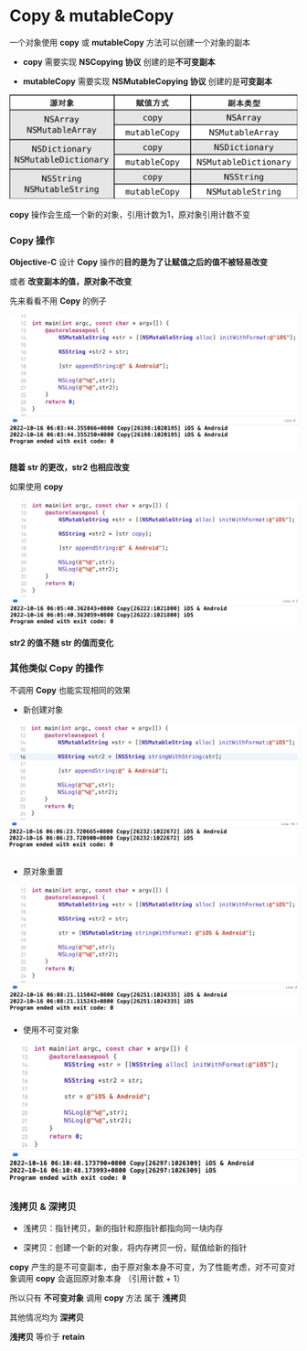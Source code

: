 # Copy & mutableCopy

一个对象使用 **copy** 或 **mutableCopy** 方法可以创建一个对象的副本

- **copy** 需要实现 **NSCopying 协议** 创建的是**不可变副本**

- **mutableCopy** 需要实现 **NSMutableCopying 协议** 创建的是**可变副本** 

![image](Images/Snipaste_2022-10-16_05-23-37.png)



**copy** 操作会生成一个新的对象，引用计数为1，原对象引用计数不变



### Copy 操作

**Objective-C** 设计 **Copy** 操作的**目的是为了让赋值之后的值不被轻易改变**

或者 **改变副本的值，原对象不改变**

先来看看不用 **Copy** 的例子

![image](Images/Snipaste_2022-10-16_06-05-19.png)

**随着 str 的更改，str2 也相应改变**



如果使用 **copy**

![image](Images/Snipaste_2022-10-16_06-05-55.png)

**str2 的值不随 str 的值而变化**



### 其他类似 Copy 的操作

不调用 **Copy** 也能实现相同的效果

- 新创建对象

![image](Images/Snipaste_2022-10-16_06-06-35.png)



- 原对象重置

![image](Images/Snipaste_2022-10-16_06-08-38.png)



- 使用不可变对象

![image](Images/Snipaste_2022-10-16_06-11-00.png)



### 浅拷贝 & 深拷贝

- 浅拷贝：指针拷贝，新的指针和原指针都指向同一块内存

- 深拷贝：创建一个新的对象，将内存拷贝一份，赋值给新的指针

**copy** 产生的是不可变副本，由于原对象本身不可变，为了性能考虑，对不可变对象调用 **copy** 会返回原对象本身 （引用计数 + 1）



所以只有 **不可变对象** 调用 **copy** 方法 属于 **浅拷贝**

其他情况均为 **深拷贝**



**浅拷贝** 等价于 **retain**